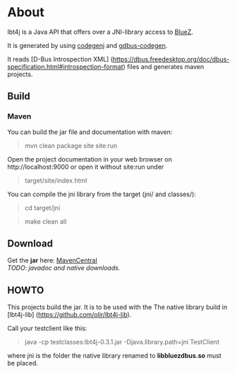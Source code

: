 
# About

lbt4j is a Java API that offers over a JNI-library access to [BlueZ](http://www.bluez.org/).

It is generated by using [codegenj](https://github.com/olir/codegenj) and [gdbus-codegen](https://developer.gnome.org/gio/stable/gdbus-codegen.html).

It reads [D-Bus Introspection XML] (https://dbus.freedesktop.org/doc/dbus-specification.html#introspection-format)
 files and generates maven projects. 

 
## Build

### Maven

You can build the jar file and documentation with maven:

> mvn clean package site site:run

Open the project documentation in your web browser on http://localhost:9000 
or open it without site:run under

> target/site/index.html

You can compile the jni library from the target (jni/ and classes/):

> cd target/jni

> make clean all

## Download

Get the **jar** here: [MavenCentral](http://search.maven.org/#search%7Cga%7C1%7Ca%3A%22lbt4j%22)  
*TODO: javadoc and native downloads.*

## HOWTO

This projects build the jar. It is to be used with the The native library build in
 [lbt4j-lib] (https://github.com/olir/lbt4j-lib).

Call your testclient like this:

> java -cp testclasses:lbt4j-0.3.1.jar -Djava.library.path=jni TestClient

where jni is the folder the native library renamed to **libbluezdbus.so** must be placed.